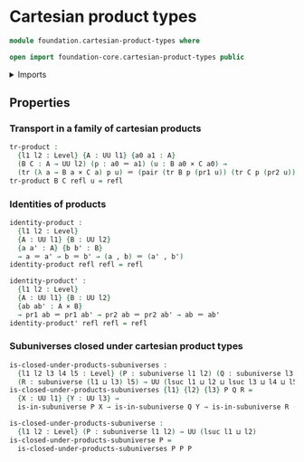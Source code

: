 # Cartesian product types

```agda
module foundation.cartesian-product-types where

open import foundation-core.cartesian-product-types public
```

<details><summary>Imports</summary>

```agda
open import foundation.dependent-pair-types
open import foundation.subuniverses
open import foundation.universe-levels

open import foundation-core.identity-types
open import foundation-core.transport-along-identifications
```

</details>

## Properties

### Transport in a family of cartesian products

```agda
tr-product :
  {l1 l2 : Level} {A : UU l1} {a0 a1 : A}
  (B C : A → UU l2) (p : a0 ＝ a1) (u : B a0 × C a0) →
  (tr (λ a → B a × C a) p u) ＝ (pair (tr B p (pr1 u)) (tr C p (pr2 u)))
tr-product B C refl u = refl
```

### Identities of products

```agda
identity-product :
  {l1 l2 : Level}
  {A : UU l1} {B : UU l2}
  {a a' : A} {b b' : B}
  → a ＝ a' → b ＝ b' → (a , b) ＝ (a' , b')
identity-product refl refl = refl

identity-product' :
  {l1 l2 : Level}
  {A : UU l1} {B : UU l2}
  {ab ab' : A × B}
  → pr1 ab ＝ pr1 ab' → pr2 ab ＝ pr2 ab' → ab ＝ ab'
identity-product' refl refl = refl
```

### Subuniverses closed under cartesian product types

```agda
is-closed-under-products-subuniverses :
  {l1 l2 l3 l4 l5 : Level} (P : subuniverse l1 l2) (Q : subuniverse l3 l4)
  (R : subuniverse (l1 ⊔ l3) l5) → UU (lsuc l1 ⊔ l2 ⊔ lsuc l3 ⊔ l4 ⊔ l5)
is-closed-under-products-subuniverses {l1} {l2} {l3} P Q R =
  {X : UU l1} {Y : UU l3} →
  is-in-subuniverse P X → is-in-subuniverse Q Y → is-in-subuniverse R (X × Y)

is-closed-under-products-subuniverse :
  {l1 l2 : Level} (P : subuniverse l1 l2) → UU (lsuc l1 ⊔ l2)
is-closed-under-products-subuniverse P =
  is-closed-under-products-subuniverses P P P
```
